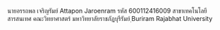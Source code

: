 นายอรรถพล เจริญรัมย์
Attapon Jaroenram
รหัส 600112416009
สาขาเทคโนโลยีสารสนเทศ
คณะวิทยาศาสตร์
มหาวิทยาลัยราชภัฏบุรีรัมย์
ฺBuriram Rajabhat University